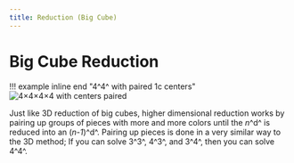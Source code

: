 ```yaml
---
title: Reduction (Big Cube)
---
```


# Big Cube Reduction

!!! example inline end "4^4^ with paired 1c centers"
    ![4×4×4×4 with centers paired](https://assets.hypercubing.xyz/img/virt/reduction/4x4x4x4_centers.png)

Just like 3D reduction of big cubes, higher dimensional reduction works by pairing up groups of pieces with more and more colors until the *n*^d^ is reduced into an (*n-1*)^d^. Pairing up pieces is done in a very similar way to the 3D method; If you can solve 3^3^, 4^3^, and 3^4^, then you can solve 4^4^.
